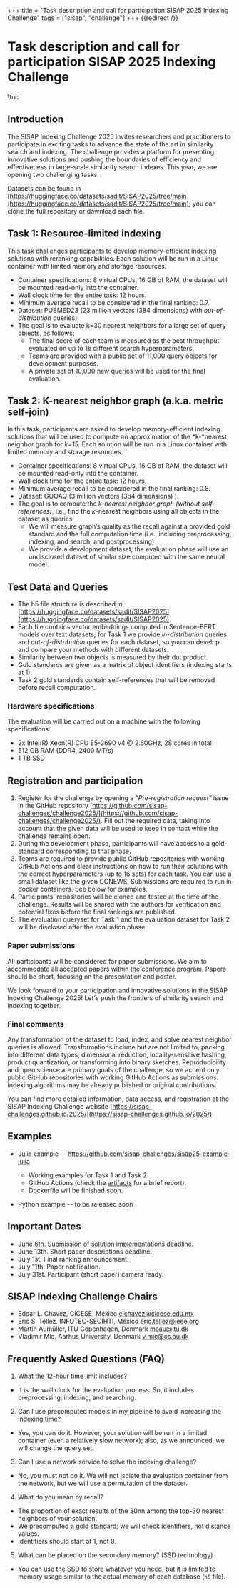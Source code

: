 +++
title = "Task description and call for participation SISAP 2025 Indexing Challenge"
tags = ["sisap", "challenge"]
+++
{{redirect /}}

# Task description and call for participation SISAP 2025 Indexing Challenge
\toc

## Introduction
The SISAP Indexing Challenge 2025 invites researchers and practitioners to participate in exciting tasks to advance the state of the art in similarity search and indexing. The challenge provides a platform for presenting innovative solutions and pushing the boundaries of efficiency and effectiveness in large-scale similarity search indexes. This year, we are opening two challenging tasks.

Datasets can be found in [https://huggingface.co/datasets/sadit/SISAP2025/tree/main](https://huggingface.co/datasets/sadit/SISAP2025/tree/main); you can clone the full repository or download each file.

## Task 1: Resource-limited indexing

This task challenges participants to develop memory-efficient indexing solutions with reranking capabilities. Each solution will be run in a Linux container with limited memory and storage resources.

- Container specifications: 8 virtual CPUs, 16 GB of RAM, the dataset will be mounted read-only into the container.  
- Wall clock time for the entire task: 12 hours.  
- Minimum average recall to be considered in the final ranking: 0.7.  
- Dataset: PUBMED23 (23 million vectors (384 dimensions) with *out-of-distribution* queries).  
- The goal is to evaluate k=30 nearest neighbors for a large set of query objects, as follows:  
  - The final score of each team is measured as the best throughput evaluated on up to 16 different search hyperparameters.  
  - Teams are provided with a public set of 11,000 query objects for development purposes.  
  - A private set of 10,000 new queries will be used for the final evaluation. 

## Task 2: K-nearest neighbor graph (a.k.a. metric self-join)
In this task, participants are asked to develop memory-efficient indexing solutions that will be used to compute an approximation of the *k-*nearest neighbor graph for *k=15*. Each solution will be run in a Linux container with limited memory and storage resources.

- Container specifications: 8 virtual CPUs, 16 GB of RAM, the dataset will be mounted read-only into the container.  
- Wall clock time for the entire task: 12 hours.  
- Minimum average recall to be considered in the final ranking: 0.8.  
- Dataset: GOOAQ (3 million vectors (384 dimensions) ).  
- The goal is to compute the *k-nearest neighbor graph (without self-references)*, i.e., find the *k*\-nearest neighbors using all objects in the dataset as queries.  
  - We will measure graph’s quality as the recall against a provided gold standard and the full computation time (i.e., including preprocessing, indexing, and search, and postprocessing)  
  - We provide a development dataset; the evaluation phase will use an undisclosed dataset of similar size computed with the same neural model.

## Test Data and Queries

- The h5 file structure is described in [https://huggingface.co/datasets/sadit/SISAP2025](https://huggingface.co/datasets/sadit/SISAP2025).  
- Each file contains vector embeddings computed in Sentence-BERT models over text datasets; for Task 1 we provide *in-distribution* queries and *out-of-distribution* queries for each dataset, so you can develop and compare your methods with different datasets.  
- Similarity between two objects is measured by their dot product.  
- Gold standards are given as a matrix of object identifiers (indexing starts at 1).  
- Task 2 gold standards contain self-references that will be removed before recall computation.

### Hardware specifications

The evaluation will be carried out on a machine with the following specifications:

- 2x Intel(R) Xeon(R) CPU E5-2690 v4 @ 2.60GHz, 28 cores in total  
- 512 GB RAM (DDR4, 2400 MT/s)  
- 1 TB SSD 

## Registration and participation

1. Register for the challenge by opening a *"Pre-registration request"* issue in the GitHub repository [https://github.com/sisap-challenges/challenge2025/](https://github.com/sisap-challenges/challenge2025/). Fill out the required data, taking into account that the given data will be used to keep in contact while the challenge remains open.  
2. During the development phase, participants will have access to a gold-standard corresponding to that phase.  
3. Teams are required to provide public GitHub repositories with working GitHub Actions and clear instructions on how to run their solutions with the correct hyperparameters (up to 16 sets) for each task. You can use a small dataset like the given CCNEWS. Submissions are required to run in docker containers. See below for examples.
4. Participants' repositories will be cloned and tested at the time of the challenge. Results will be shared with the authors for verification and potential fixes before the final rankings are published.  
5. The evaluation queryset for Task 1 and the evaluation dataset for Task 2 will be disclosed after the evaluation phase.

### Paper submissions

All participants will be considered for paper submissions. We aim to accommodate all accepted papers within the conference program. Papers should be short, focusing on the presentation and poster.

We look forward to your participation and innovative solutions in the SISAP Indexing Challenge 2025\! Let's push the frontiers of similarity search and indexing together.

### Final comments

Any transformation of the dataset to load, index, and solve nearest neighbor queries is allowed. Transformations include but are not limited to, packing into different data types, dimensional reduction, locality-sensitive hashing, product quantization, or transforming into binary sketches. Reproducibility and open science are primary goals of the challenge, so we accept only public GitHub repositories with working GitHub Actions as submissions. Indexing algorithms may be already published or original contributions.

You can find more detailed information, data access, and registration at the SISAP Indexing Challenge website [https://sisap-challenges.github.io/2025/](https://sisap-challenges.github.io/2025/)

## Examples

- Julia example -- <https://github.com/sisap-challenges/sisap25-example-julia>
  - Working examples for Task 1 and Task 2.
  - GitHub Actions (check the [artifacts](https://github.com/sisap-challenges/sisap25-example-julia/actions/runs/13662636806) for a brief report).
  - Dockerfile will be finished soon.

- Python example -- to be released soon

## Important Dates

- June 6th. Submission of solution implementations deadline.  
- June 13th. Short paper descriptions deadline.  
- July 1st. Final ranking announcement.  
- July 11th. Paper notification.  
- July 31st. Participant (short paper) camera ready.

## SISAP Indexing Challenge Chairs

- Edgar L. Chavez, CICESE, México <elchavez@cicese.edu.mx>  
- Eric S. Téllez, INFOTEC-SECIHTI, México <eric.tellez@ieee.org>  
- Martin Aumüller, ITU Copenhagen, Denmark <maau@itu.dk>  
- Vladimir Mic, Aarhus University, Denmark <v.mic@cs.au.dk>


## Frequently Asked Questions (FAQ)

1. What the 12-hour time limit includes?
  - It is the wall clock for the evaluation process. So, it includes preprocessing, indexing, and searching.

2. Can I use precomputed models in my pipeline to avoid increasing the indexing time?
  - Yes, you can do it. However, your solution will be run in a limited container (even a relatively slow network); also, as we announced, we will change the query set.

3. Can I use a network service to solve the indexing challenge?
  - No, you must not do it. We will not isolate the evaluation container from the network, but we will use a permutation of the dataset.

4. What do you mean by recall?
  - The proportion of exact results of the $30$nn among the top-30 nearest neighbors of your solution.
  - We precomputed a gold standard; we will check identifiers, not distance values.
  - Identifiers should start at 1, not 0.

5. What can be placed on the secondary memory? (SSD technology)
  - You can use the SSD to store whatever you need, but it is limited to memory usage similar to the actual memory of each database (`h5` file). 